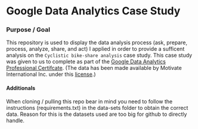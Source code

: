 # Google Data Analytics Case Study

### Purpose / Goal

This repository is used to display the data analysis process (ask, prepare, process, analyze, share, and act) I applied in order to provide a sufficent analysis on the `Cyclistic bike-share analysis` case study. 
This case study was given to us to complete as part of the [Google Data Analytics Professional Certifcate](https://www.coursera.org/professional-certificates/google-data-analytics?utm_source=gg&utm_medium=sem&utm_campaign=15-GoogleDataAnalytics-ROW&utm_content=15-GoogleDataAnalytics-ROW&campaignid=12566515400&adgroupid=117869292685&device=c&keyword=google%20data%20analyst%20course&matchtype=p&network=g&devicemodel=&adpostion=&creativeid=507290840627&hide_mobile_promo&gclid=CjwKCAjwjdOIBhA_EiwAHz8xm8gj8lt8i7ENqoqgn_r1vY1G9ix3tWoS8__ywb5-9R_a-jm-st3hhhoCfGAQAvD_BwE). 
(The data has been made available by Motivate International Inc. under this [license](https://www.divvybikes.com/data-license-agreement).)

#### Additionals
When cloning / pulling this repo bear in mind you need to follow the instructions (requirements.txt) in the data-sets folder to obtain the correct data.
Reason for this is the datasets used are too big for github to directly handle.
